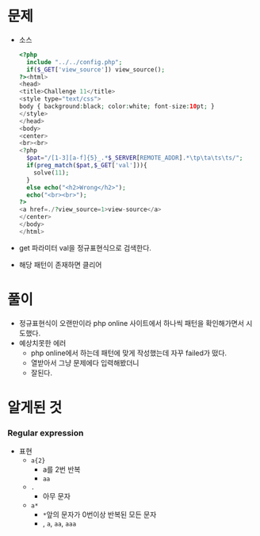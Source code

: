 # 문제

- 소스

  ```php
  <?php
    include "../../config.php";
    if($_GET['view_source']) view_source();
  ?><html>
  <head>
  <title>Challenge 11</title>
  <style type="text/css">
  body { background:black; color:white; font-size:10pt; }
  </style>
  </head>
  <body>
  <center>
  <br><br>
  <?php
    $pat="/[1-3][a-f]{5}_.*$_SERVER[REMOTE_ADDR].*\tp\ta\ts\ts/";
    if(preg_match($pat,$_GET['val'])){
      solve(11);
    }
    else echo("<h2>Wrong</h2>");
    echo("<br><br>");
  ?>
  <a href=./?view_source=1>view-source</a>
  </center>
  </body>
  </html>
  ```
  
- get 파라미터 val을 정규표현식으로 검색한다.

- 해당 패턴이 존재하면 클리어

# 풀이

- 정규표현식이 오랜만이라 php online 사이트에서 하나씩 패턴을 확인해가면서 시도했다.
- 예상치못한 에러
  - php online에서 하는데 패턴에 맞게 작성했는데 자꾸 failed가 떴다.
  - 열받아서 그냥 문제에다 입력해봤더니
  - 잘된다.

# 알게된 것

### Regular expression

- 표현
  - `a{2}`
    - a를 2번 반복
    - `aa`
  - `.`
    - 아무 문자
  - `a*`
    - `*`앞의 문자가 0번이상 반복된 모든 문자
    - , `a`, `aa`, `aaa`